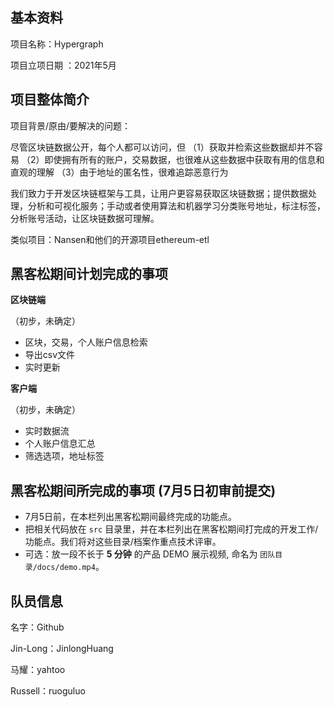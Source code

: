 ## 基本资料

项目名称：Hypergraph

项目立项日期 ：2021年5月

## 项目整体简介

项目背景/原由/要解决的问题：

尽管区块链数据公开，每个人都可以访问，但
（1）获取并检索这些数据却并不容易
（2）即使拥有所有的账户，交易数据，也很难从这些数据中获取有用的信息和直观的理解
（3）由于地址的匿名性，很难追踪恶意行为

我们致力于开发区块链框架与工具，让用户更容易获取区块链数据；提供数据处理，分析和可视化服务；手动或者使用算法和机器学习分类账号地址，标注标签，分析账号活动，让区块链数据可理解。

类似项目：Nansen和他们的开源项目ethereum-etl

## 黑客松期间计划完成的事项

**区块链端**

（初步，未确定）
- 区块，交易，个人账户信息检索
- 导出csv文件
- 实时更新


**客户端**

（初步，未确定）
- 实时数据流
- 个人账户信息汇总
- 筛选选项，地址标签

## 黑客松期间所完成的事项 (7月5日初审前提交)

- 7月5日前，在本栏列出黑客松期间最终完成的功能点。
- 把相关代码放在 `src` 目录里，并在本栏列出在黑客松期间打完成的开发工作/功能点。我们将对这些目录/档案作重点技术评审。
- 可选：放一段不长于 **5 分钟** 的产品 DEMO 展示视频, 命名为 `团队目录/docs/demo.mp4`。

## 队员信息

名字：Github

Jin-Long：JinlongHuang

马耀：yahtoo

Russell：ruoguluo
